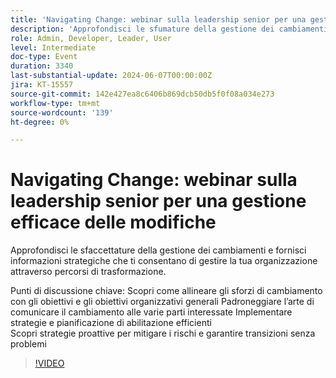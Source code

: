 ```yaml
---
title: 'Navigating Change: webinar sulla leadership senior per una gestione efficace delle modifiche'
description: 'Approfondisci le sfumature della gestione dei cambiamenti e fornisci informazioni strategiche per aiutarti a guidare la tua organizzazione attraverso percorsi di trasformazione.Punti di discussione chiave: scopri come allineare gli sforzi di cambiamento con gli obiettivi e gli obiettivi organizzativi generali Padroneggia l’arte di comunicare il cambiamento a vari soggetti interessati Implementa strategie e pianificazione di abilitazione efficienti Scopri strategie proattive per mitigare i rischi e garantire transizioni fluide'
role: Admin, Developer, Leader, User
level: Intermediate
doc-type: Event
duration: 3340
last-substantial-update: 2024-06-07T00:00:00Z
jira: KT-15557
source-git-commit: 142e427ea8c6406b869dcb50db5f0f08a034e273
workflow-type: tm+mt
source-wordcount: '139'
ht-degree: 0%

---
```



# Navigating Change: webinar sulla leadership senior per una gestione efficace delle modifiche

Approfondisci le sfaccettature della gestione dei cambiamenti e fornisci informazioni strategiche che ti consentano di gestire la tua organizzazione attraverso percorsi di trasformazione.

Punti di discussione chiave: Scopri come allineare gli sforzi di cambiamento con gli obiettivi e gli obiettivi organizzativi generali Padroneggiare l’arte di comunicare il cambiamento alle varie parti interessate Implementare strategie e pianificazione di abilitazione efficienti\
Scopri strategie proattive per mitigare i rischi e garantire transizioni senza problemi

>[!VIDEO](https://video.tv.adobe.com/v/3429286/?learn=on)
